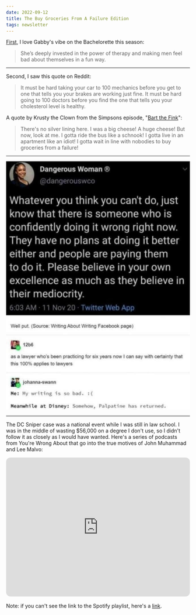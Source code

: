 ```yaml
---
date: 2022-09-12
title: The Buy Groceries From A Failure Edition
tags: newsletter
---
```






[First](https://www.vulture.com/article/the-bachelorette-recap-season-19-episode-7-hometowns-week.html), I love Gabby's vibe on the Bachelorette this season:

> She’s deeply invested in the power of therapy and making men feel bad about themselves in a fun way.

----

Second, I saw this quote on Reddit:

> It must be hard taking your car to 100 mechanics before you get to one that tells you your brakes are working just fine. It must be hard going to 100 doctors before you find the one that tells you your cholesterol level is healthy.


A quote by Krusty the Clown from the Simpsons episode, "[Bart the Fink](https://simpsons.fandom.com/wiki/Bart_the_Fink/Quotes)":

> There's no silver lining here. I was a big cheese! A huge cheese! But now, look at me. I gotta ride the bus like a schnook! I gotta live in an apartment like an idiot! I gotta wait in line with nobodies to buy groceries from a failure!
___

![badatjob](https://raw.githubusercontent.com/muneer78/muneer78.github.io/master/images/badatjob.jpg)
___

The DC Sniper case was a national event while I was still in law school. I was in the middle of wasting $56,000 on a degree I don't use, so I didn't follow it as closely as I would have wanted. Here's a series of podcasts from You're Wrong About that go into the true motives of John Muhammad and Lee Malvo:

<iframe style="border-radius:12px" src="https://open.spotify.com/embed/playlist/565jB2rSme3kThZWlb51U1?utm_source=generator" width="100%" height="380" frameBorder="0" allowfullscreen="" allow="autoplay; clipboard-write; encrypted-media; fullscreen; picture-in-picture"></iframe>

Note: if you can't see the link to the Spotify playlist, here's a [link](https://open.spotify.com/playlist/565jB2rSme3kThZWlb51U1).
